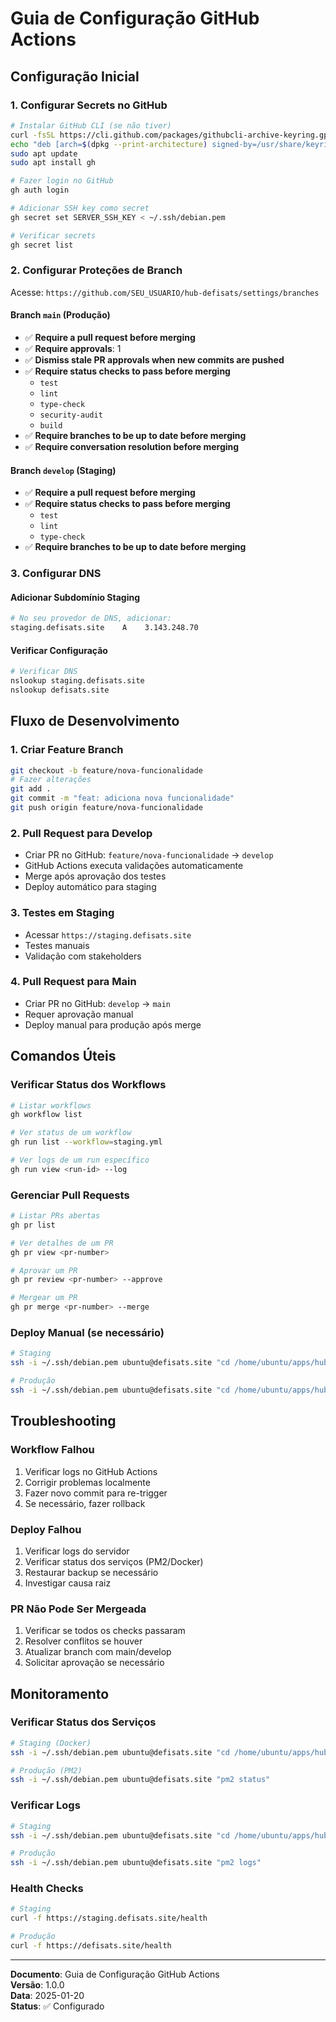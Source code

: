# Guia de Configuração GitHub Actions

## Configuração Inicial

### 1. **Configurar Secrets no GitHub**

```bash
# Instalar GitHub CLI (se não tiver)
curl -fsSL https://cli.github.com/packages/githubcli-archive-keyring.gpg | sudo dd of=/usr/share/keyrings/githubcli-archive-keyring.gpg
echo "deb [arch=$(dpkg --print-architecture) signed-by=/usr/share/keyrings/githubcli-archive-keyring.gpg] https://cli.github.com/packages stable main" | sudo tee /etc/apt/sources.list.d/github-cli.list > /dev/null
sudo apt update
sudo apt install gh

# Fazer login no GitHub
gh auth login

# Adicionar SSH key como secret
gh secret set SERVER_SSH_KEY < ~/.ssh/debian.pem

# Verificar secrets
gh secret list
```

### 2. **Configurar Proteções de Branch**

Acesse: `https://github.com/SEU_USUARIO/hub-defisats/settings/branches`

#### Branch `main` (Produção)
- ✅ **Require a pull request before merging**
- ✅ **Require approvals**: 1
- ✅ **Dismiss stale PR approvals when new commits are pushed**
- ✅ **Require status checks to pass before merging**
  - `test`
  - `lint`
  - `type-check`
  - `security-audit`
  - `build`
- ✅ **Require branches to be up to date before merging**
- ✅ **Require conversation resolution before merging**

#### Branch `develop` (Staging)
- ✅ **Require a pull request before merging**
- ✅ **Require status checks to pass before merging**
  - `test`
  - `lint`
  - `type-check`
- ✅ **Require branches to be up to date before merging**

### 3. **Configurar DNS**

#### Adicionar Subdomínio Staging
```bash
# No seu provedor de DNS, adicionar:
staging.defisats.site    A    3.143.248.70
```

#### Verificar Configuração
```bash
# Verificar DNS
nslookup staging.defisats.site
nslookup defisats.site
```

## Fluxo de Desenvolvimento

### 1. **Criar Feature Branch**
```bash
git checkout -b feature/nova-funcionalidade
# Fazer alterações
git add .
git commit -m "feat: adiciona nova funcionalidade"
git push origin feature/nova-funcionalidade
```

### 2. **Pull Request para Develop**
- Criar PR no GitHub: `feature/nova-funcionalidade` → `develop`
- GitHub Actions executa validações automaticamente
- Merge após aprovação dos testes
- Deploy automático para staging

### 3. **Testes em Staging**
- Acessar `https://staging.defisats.site`
- Testes manuais
- Validação com stakeholders

### 4. **Pull Request para Main**
- Criar PR no GitHub: `develop` → `main`
- Requer aprovação manual
- Deploy manual para produção após merge

## Comandos Úteis

### Verificar Status dos Workflows
```bash
# Listar workflows
gh workflow list

# Ver status de um workflow
gh run list --workflow=staging.yml

# Ver logs de um run específico
gh run view <run-id> --log
```

### Gerenciar Pull Requests
```bash
# Listar PRs abertas
gh pr list

# Ver detalhes de um PR
gh pr view <pr-number>

# Aprovar um PR
gh pr review <pr-number> --approve

# Mergear um PR
gh pr merge <pr-number> --merge
```

### Deploy Manual (se necessário)
```bash
# Staging
ssh -i ~/.ssh/debian.pem ubuntu@defisats.site "cd /home/ubuntu/apps/hub-defisats-staging && ./scripts/deploy-staging-github.sh"

# Produção
ssh -i ~/.ssh/debian.pem ubuntu@defisats.site "cd /home/ubuntu/apps/hub-defisats-production && ./scripts/deploy-production-github.sh"
```

## Troubleshooting

### Workflow Falhou
1. Verificar logs no GitHub Actions
2. Corrigir problemas localmente
3. Fazer novo commit para re-trigger
4. Se necessário, fazer rollback

### Deploy Falhou
1. Verificar logs do servidor
2. Verificar status dos serviços (PM2/Docker)
3. Restaurar backup se necessário
4. Investigar causa raiz

### PR Não Pode Ser Mergeada
1. Verificar se todos os checks passaram
2. Resolver conflitos se houver
3. Atualizar branch com main/develop
4. Solicitar aprovação se necessário

## Monitoramento

### Verificar Status dos Serviços
```bash
# Staging (Docker)
ssh -i ~/.ssh/debian.pem ubuntu@defisats.site "cd /home/ubuntu/apps/hub-defisats-staging && docker compose -f docker-compose.staging.yml ps"

# Produção (PM2)
ssh -i ~/.ssh/debian.pem ubuntu@defisats.site "pm2 status"
```

### Verificar Logs
```bash
# Staging
ssh -i ~/.ssh/debian.pem ubuntu@defisats.site "cd /home/ubuntu/apps/hub-defisats-staging && docker compose -f docker-compose.staging.yml logs -f"

# Produção
ssh -i ~/.ssh/debian.pem ubuntu@defisats.site "pm2 logs"
```

### Health Checks
```bash
# Staging
curl -f https://staging.defisats.site/health

# Produção
curl -f https://defisats.site/health
```

---

**Documento**: Guia de Configuração GitHub Actions  
**Versão**: 1.0.0  
**Data**: 2025-01-20  
**Status**: ✅ Configurado
